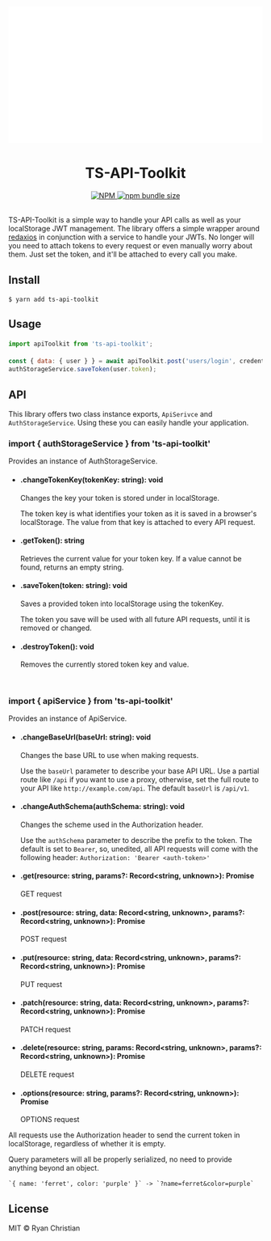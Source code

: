 <div align="center">
  <img src="https://github.com/ryanchristian4427/ts-api-toolkit/blob/master/media/carbon.svg?raw=true" alt="TS-API-Toolkit Demo" width="600" />
</div>

<h1 align="center">TS-API-Toolkit</h1>

<div align="center">
    <a href="https://www.npmjs.com/package/ts-api-toolkit">
        <img alt="NPM" src="https://img.shields.io/npm/l/ts-api-toolkit?color=brightgreen">
    </a>
    <a href="https://bundlephobia.com/result?p=ts-api-toolkit">
        <img alt="npm bundle size" src="https://img.shields.io/bundlephobia/minzip/ts-api-toolkit">
    </a>
</div>

<br />

TS-API-Toolkit is a simple way to handle your API calls as well as your localStorage JWT management. The library offers a simple wrapper around [redaxios](https://github.com/developit/redaxios) in conjunction with a service to handle your JWTs. No longer will you need to attach tokens to every request or even manually worry about them. Just set the token, and it'll be attached to every call you make.

## Install

```
$ yarn add ts-api-toolkit
```

## Usage

```js
import apiToolkit from 'ts-api-toolkit';

const { data: { user } } = await apiToolkit.post('users/login', credentials);
authStorageService.saveToken(user.token);
```

## API

This library offers two class instance exports, `ApiSerivce` and `AuthStorageService`. Using these you can easily handle your application.

### import { authStorageService } from 'ts-api-toolkit'
Provides an instance of AuthStorageService. 

  - #### .changeTokenKey(tokenKey: string): void
    Changes the key your token is stored under in localStorage.
    
    The token key is what identifies your token as it is saved in a browser's localStorage. The value from that key is attached to every API request.

  - #### .getToken(): string
    Retrieves the current value for your token key. If a value cannot be found, returns an empty string. 

  - #### .saveToken(token: string): void
    Saves a provided token into localStorage using the tokenKey.
    
    The token you save will be used with all future API requests, until it is removed or changed.

  - #### .destroyToken(): void
    Removes the currently stored token key and value.

<br/>

### import { apiService } from 'ts-api-toolkit'
Provides an instance of ApiService.

  - #### .changeBaseUrl(baseUrl: string): void
    Changes the base URL to use when making requests.
    
    Use the `baseUrl` parameter to describe your base API URL. Use a partial route like `/api` if you want to use a proxy, otherwise, set the full route to your API like `http://example.com/api`. The default `baseUrl` is `/api/v1`.

  - #### .changeAuthSchema(authSchema: string): void
    Changes the scheme used in the Authorization header. 
    
    Use the `authSchema` parameter to describe the prefix to the token. The default is set to `Bearer`, so, unedited, all API requests will come with the following header: `Authorization: 'Bearer <auth-token>'`
   
  - #### .get(resource: string, params?: Record<string, unknown>): Promise<any>
    GET request
    
  - #### .post(resource: string, data: Record<string, unknown>, params?: Record<string, unknown>): Promise<any>
    POST request
    
  - #### .put(resource: string, data: Record<string, unknown>, params?: Record<string, unknown>): Promise<any>
    PUT request
    
  - #### .patch(resource: string, data: Record<string, unknown>, params?: Record<string, unknown>): Promise<any>
    PATCH request

  - #### .delete(resource: string, params: Record<string, unknown>, params?: Record<string, unknown>): Promise<any>
    DELETE request
    
  - #### .options(resource: string, params?: Record<string, unknown>): Promise<any>
    OPTIONS request

  All requests use the Authorization header to send the current token in localStorage, regardless of whether it is empty.
  
  Query parameters will all be properly serialized, no need to provide anything beyond an object.
  
    `{ name: 'ferret', color: 'purple' }` -> `?name=ferret&color=purple`

## License

MIT © Ryan Christian
